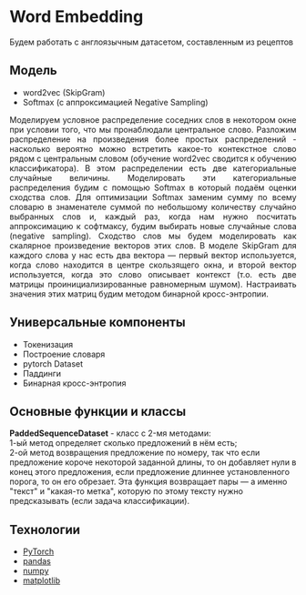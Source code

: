 # Word Embedding   

<p align="justify">
Будем работать с англоязычным датасетом, составленным из рецептов 
</p>

## Модель     

* word2vec (SkipGram)     
* Softmax (с аппроксимацией Negative Sampling)

<p align="justify">
Моделируем условное распределение соседних слов в некотором окне при условии того, что мы пронаблюдали центральное слово. Разложим распределение на произведения более простых распределений - насколько вероятно можно встретить какое-то контекстное слово рядом с центральным словом (обучение word2vec сводится к обучению классификатора). В этом распределении есть две категориальные случайные величины.  Моделировать эти категориальные распределения будим с помощью Softmax в который подаём оценки сходства слов. Для оптимизации Softmax заменим сумму по всему словарю в знаменателе суммой по небольшому количеству случайно выбранных слов и, каждый раз, когда нам нужно посчитать аппроксимацию к софтмаксу, будим выбирать новые случайные слова (negative sampling). Сходство слов мы будем моделировать как скалярное произведение векторов этих слов. В моделе SkipGram для каждого слова у нас есть два вектора — первый вектор используется, когда слово находится в центре скользящего окна, и второй вектор используется, когда это слово описывает контекст (т.о. есть две матрицы проинициализированные равномерным шумом). Настраивать значения этих матриц будим методом бинарной кросс-энтропии. 
</p>

##  Универсальные компоненты     

* Токенизация   
* Построение словаря   
* pytorch Dataset    
* Паддинги
* Бинарная кросс-энтропия

## Основные функции и классы   


<b>PaddedSequenceDataset</b> - класс c 2-мя методами:   
    1-ый метод определяет сколько предложений в нём есть;   
    2-ой метод возвращения предложение по номеру, так что если предложение короче некоторой заданной длины, то он добавляет нули в конец этого предложения, если предложение длиннее установленного порога, то он его обрезает. Эта функция возвращает пары — а именно "текст" и "какая-то метка", которую по этому тексту нужно предсказывать (если задача классификации).




## Технологии
* [PyTorch](https://pytorch.org/)   
* [pandas](https://pandas.pydata.org/)
* [numpy](https://numpy.org/)
* [matplotlib](https://matplotlib.org/)
